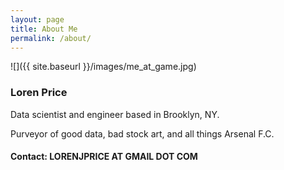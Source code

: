 ```yaml
---
layout: page
title: About Me
permalink: /about/
---
```


![]({{ site.baseurl }}/images/me_at_game.jpg)
### Loren Price 
Data scientist and engineer based in Brooklyn, NY.  
 
Purveyor of good data, bad stock art, and all things Arsenal F.C.

#### Contact: LORENJPRICE AT GMAIL DOT COM 




